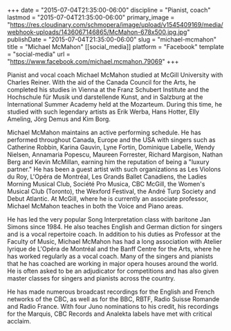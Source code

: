 +++
date = "2015-07-04T21:35:00-06:00"
discipline = "Pianist, coach"
lastmod = "2015-07-04T21:35:00-06:00"
primary_image = "https://res.cloudinary.com/schmopera/image/upload/v1545409169/media/webhook-uploads/1436067146865/McMahon-678x500.jpg.jpg"
publishDate = "2015-07-04T21:35:00-06:00"
slug = "michael-mcmahon"
title = "Michael McMahon"
[[social_media]]
platform = "Facebook"
template = "social-media"
url = "https://www.facebook.com/michael.mcmahon.79069"
+++

Pianist and vocal coach Michael McMahon studied at McGill University with Charles Reiner. With the aid of the Canada Council for the Arts, he completed his studies in Vienna at the Franz Schubert Institute and the Hochschule für Musik und darstellende Kunst, and in Salzburg at the International Summer Academy held at the Mozarteum. During this time, he studied with such legendary artists as Erik Werba, Hans Hotter, Elly Ameling, Jörg Demus and Kim Borg. 

Michael McMahon maintains an active performing schedule. He has performed throughout Canada, Europe and the USA with singers such as Catherine Robbin, Karina Gauvin, Lyne Fortin, Dominique Labelle, Wendy Nielsen, Annamaria Popescu, Maureen Forrester, Richard Margison, Nathan Berg and Kevin McMillan, earning him the reputation of being a "luxury partner." He has been a guest artist with such organizations as Les Violons du Roy, L'Opéra de Montréal, Les Grands Ballet Canadiens, the Ladies Morning Musical Club, Société Pro Musica, CBC McGill, the Women's Musical Club (Toronto), the Wexford Festival, the André Turp Society and Debut Atlantic. At McGill, where he is currently an associate professor, Michael McMahon teaches in both the Voice and Piano areas. 

He has led the very popular Song Interpretation class with baritone Jan Simons since 1984. He also teaches English and German diction for singers and is a vocal repertoire coach. In addition to his duties as Professor at the Faculty of Music, Michael McMahon has had a long association with Atelier lyrique de L'Opéra de Montréal and the Banff Centre for the Arts, where he has worked regularly as a vocal coach. Many of the singers and pianists that he has coached are working in major opera houses around the world. He is often asked to be an adjudicator for competitions and has also given master classes for singers and pianists across the country. 

He has made numerous broadcast recordings for the English and French networks of the CBC, as well as for the BBC, RBTF, Radio Suisse Romande and Radio France. With four Juno nominations to his credit, his recordings for the Marquis, CBC Records and Analekta labels have met with critical acclaim.
